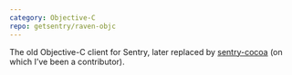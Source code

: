 ```yaml
---
category: Objective-C
repo: getsentry/raven-objc
---
```


The old Objective-C client for Sentry, later replaced by [sentry-cocoa](https://github.com/getsentry/sentry-cocoa) (on which I’ve been a contributor).

